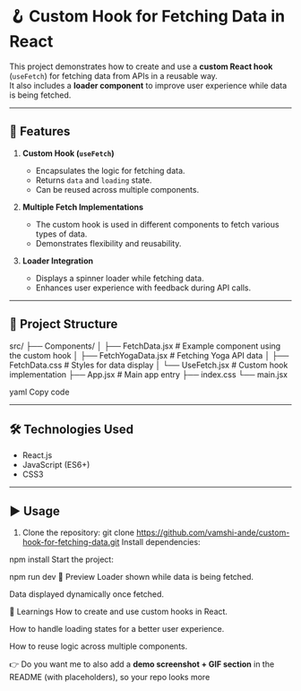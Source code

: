 # 🪝 Custom Hook for Fetching Data in React

This project demonstrates how to create and use a **custom React hook** (`useFetch`) for fetching data from APIs in a reusable way.  
It also includes a **loader component** to improve user experience while data is being fetched.

---

## 🚀 Features
1. **Custom Hook (`useFetch`)**  
   - Encapsulates the logic for fetching data.  
   - Returns `data` and `loading` state.  
   - Can be reused across multiple components.  

2. **Multiple Fetch Implementations**  
   - The custom hook is used in different components to fetch various types of data.  
   - Demonstrates flexibility and reusability.  

3. **Loader Integration**  
   - Displays a spinner loader while fetching data.  
   - Enhances user experience with feedback during API calls.  

---

## 📂 Project Structure
src/
├── Components/
│ ├── FetchData.jsx # Example component using the custom hook
│ ├── FetchYogaData.jsx # Fetching Yoga API data
│ ├── FetchData.css # Styles for data display
│ └── UseFetch.jsx # Custom hook implementation
├── App.jsx # Main app entry
├── index.css
└── main.jsx

yaml
Copy code

---

## 🛠️ Technologies Used
- React.js  
- JavaScript (ES6+)  
- CSS3  

---

## ▶️ Usage
1. Clone the repository: 
   git clone https://github.com/vamshi-ande/custom-hook-for-fetching-data.git
Install dependencies:


npm install
Start the project:


npm run dev
📸 Preview
Loader shown while data is being fetched.

Data displayed dynamically once fetched.

📌 Learnings
How to create and use custom hooks in React.

How to handle loading states for a better user experience.

How to reuse logic across multiple components.



👉 Do you want me to also add a **demo screenshot + GIF section** in the README (with placeholders), so your repo looks more 
